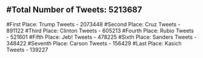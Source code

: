 #Total Number of Tweets: 5213687 
---
#First Place: Trump Tweets - 2073448
#Second Place: Cruz Tweets - 891122
#Third Place: Clinton Tweets - 605213
#Fourth Place: Rubio Tweets - 521601
#Fifth Place: Jeb! Tweets - 478225
#Sixth Place: Sanders Tweets - 348422
#Seventh Place: Carson Tweets - 156429
#Last Place: Kasich Tweets - 139227

